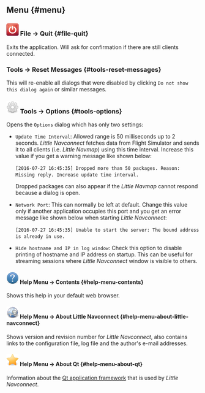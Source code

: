 ## Menu {#menu}

### ![Quit](../images/icons/application-exit.png "Quit") File -&gt; Quit {#file-quit}

Exits the application. Will ask for confirmation if there are still clients connected.

### Tools -&gt; Reset Messages {#tools-reset-messages}

This will re-enable all dialogs that were disabled by clicking `Do not show this dialog again` or similar messages.

### ![Quit](../images/icons/settings.png "Quit") Tools -&gt; Options {#tools-options}

Opens the `Options` dialog which has only two settings:

* `Update Time Interval`: Allowed range is 50 milliseconds up to 2 seconds. _Little Navconnect_ fetches data from Flight Simulator and sends it to all clients \(i.e. _Little Navmap_\) using this time interval. Increase this value if you get a warning message like shown below:

  `[2016-07-27 16:45:35] Dropped more than 50 packages. Reason: Missing reply. Increase update time interval.`

  Dropped packages can also appear if the _Little Navmap_ cannot respond because a dialog is open.

* `Network Port`: This can normally be left at default. Change this value only if another application occupies this port and you get an error message like shown below when starting _Little Navconnect_:

  `[2016-07-27 16:45:35] Unable to start the server: The bound address is already in use.`

* `Hide hostname and IP in log window`: Check this option to disable printing of hostname and IP address on startup. This can be useful for streaming sessions where _Little Navconnect_ window is visible to others.


#### ![Help](../images/icons/help.png "Help") Help Menu -&gt; Contents {#help-menu-contents}

Shows this help in your default web browser.

#### ![About](../images/icons/navconnect.png "About") Help Menu -&gt; About Little Navconnect {#help-menu-about-little-navconnect}

Shows version and revision number for _Little Navconnect_, also contains links to the configuration file, log file and the author's e-mail addresses.

#### ![About Qt](../images/icons/about.png "About Qt") Help Menu -&gt; About Qt {#help-menu-about-qt}

Information about the [Qt application framework](https://www.qt.io) that is used by _Little Navconnect_.


